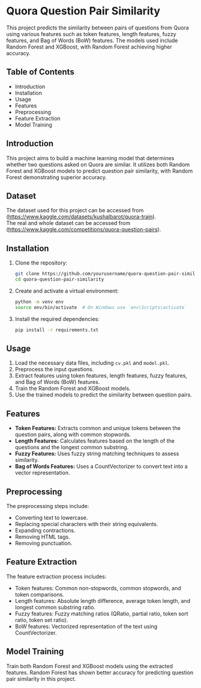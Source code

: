 # Quora Question Pair Similarity

This project predicts the similarity between pairs of questions from Quora using various features such as token features, length features, fuzzy features, and Bag of Words (BoW) features. The models used include Random Forest and XGBoost, with Random Forest achieving higher accuracy.

## Table of Contents

- Introduction
- Installation
- Usage
- Features
- Preprocessing
- Feature Extraction
- Model Training


## Introduction

This project aims to build a machine learning model that determines whether two questions asked on Quora are similar. It utilizes both Random Forest and XGBoost models to predict question pair similarity, with Random Forest demonstrating superior accuracy.

## Dataset

The dataset used for this project can be accessed from (https://www.kaggle.com/datasets/kushalbarot/quora-train). <br>
The real and whole dataset can be accessed from (https://www.kaggle.com/competitions/quora-question-pairs).



## Installation

1. Clone the repository:
    ```bash
    git clone https://github.com/yourusername/quora-question-pair-similarity.git
    cd quora-question-pair-similarity
    ```

2. Create and activate a virtual environment:
    ```bash
    python -m venv env
    source env/bin/activate  # On Windows use `env\Scripts\activate`
    ```

3. Install the required dependencies:
    ```bash
    pip install -r requirements.txt
    ```

## Usage

1. Load the necessary data files, including `cv.pkl` and `model.pkl`.
2. Preprocess the input questions.
3. Extract features using token features, length features, fuzzy features, and Bag of Words (BoW) features.
4. Train the Random Forest and XGBoost models.
5. Use the trained models to predict the similarity between question pairs.

## Features

- **Token Features:** Extracts common and unique tokens between the question pairs, along with common stopwords.
- **Length Features:** Calculates features based on the length of the questions and the longest common substring.
- **Fuzzy Features:** Uses fuzzy string matching techniques to assess similarity.
- **Bag of Words Features:** Uses a CountVectorizer to convert text into a vector representation.

## Preprocessing

The preprocessing steps include:
- Converting text to lowercase.
- Replacing special characters with their string equivalents.
- Expanding contractions.
- Removing HTML tags.
- Removing punctuation.

## Feature Extraction

The feature extraction process includes:
- Token features: Common non-stopwords, common stopwords, and token comparisons.
- Length features: Absolute length difference, average token length, and longest common substring ratio.
- Fuzzy features: Fuzzy matching ratios (QRatio, partial ratio, token sort ratio, token set ratio).
- BoW features: Vectorized representation of the text using CountVectorizer.

## Model Training

Train both Random Forest and XGBoost models using the extracted features. Random Forest has shown better accuracy for predicting question pair similarity in this project.
